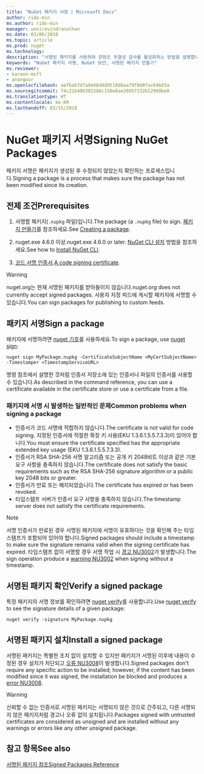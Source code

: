 ```yaml
---
title: "NuGet 패키지 서명 | Microsoft Docs"
author: rido-min
ms.author: rido-min
manager: unniravindranathan
ms.date: 03/06/2018
ms.topic: article
ms.prod: nuget
ms.technology: 
description: "서명된 패키지를 사용하여 콘텐츠 무결성 검사를 활성화하는 방법을 설명합니다."
keywords: "NuGet 패키지 서명, NuGet 보안, 서명된 패키지 만들기"
ms.reviewer:
- karann-msft
- anangaur
ms.openlocfilehash: aaf6ab7d7a9e66d4d9519d8aa79f0d0fac646d3a
ms.sourcegitcommit: 74c21b406302288c158e8ae26057132b12960be8
ms.translationtype: HT
ms.contentlocale: ko-KR
ms.lasthandoff: 03/15/2018
---
```

# <a name="signing-nuget-packages"></a><span data-ttu-id="049ba-104">NuGet 패키지 서명</span><span class="sxs-lookup"><span data-stu-id="049ba-104">Signing NuGet Packages</span></span>

<span data-ttu-id="049ba-105">패키지 서명은 패키지가 생성된 후 수정되지 않았는지 확인하는 프로세스입니다.</span><span class="sxs-lookup"><span data-stu-id="049ba-105">Signing a package is a process that makes sure the package has not been modified since its creation.</span></span>

## <a name="prerequisites"></a><span data-ttu-id="049ba-106">전제 조건</span><span class="sxs-lookup"><span data-stu-id="049ba-106">Prerequisites</span></span>

1. <span data-ttu-id="049ba-107">서명할 패키지(`.nupkg` 파일)입니다.</span><span class="sxs-lookup"><span data-stu-id="049ba-107">The package (a `.nupkg` file) to sign.</span></span> <span data-ttu-id="049ba-108">[패키지 만들기](creating-a-package.md)를 참조하세요.</span><span class="sxs-lookup"><span data-stu-id="049ba-108">See [Creating a package](creating-a-package.md).</span></span>

1. <span data-ttu-id="049ba-109">nuget.exe 4.6.0 이상.</span><span class="sxs-lookup"><span data-stu-id="049ba-109">nuget.exe 4.6.0 or later.</span></span> <span data-ttu-id="049ba-110">[NuGet CLI 설치](../install-nuget-client-tools.md#nugetexe-cli) 방법을 참조하세요.</span><span class="sxs-lookup"><span data-stu-id="049ba-110">See how to [Install NuGet CLI](../install-nuget-client-tools.md#nugetexe-cli).</span></span>

1. <span data-ttu-id="049ba-111">[코드 서명 인증서](../reference/signed-packages-reference.md#get-a-code-signing-certificate).</span><span class="sxs-lookup"><span data-stu-id="049ba-111">[A code signing certificate](../reference/signed-packages-reference.md#get-a-code-signing-certificate).</span></span>

> [!Warning]
> <span data-ttu-id="049ba-112">nuget.org는 현재 서명된 패키지를 받아들이지 않습니다.</span><span class="sxs-lookup"><span data-stu-id="049ba-112">nuget.org does not currently accept signed packages.</span></span> <span data-ttu-id="049ba-113">사용자 지정 피드에 게시할 패키지에 서명할 수 있습니다.</span><span class="sxs-lookup"><span data-stu-id="049ba-113">You can sign packages for publishing to custom feeds.</span></span>

## <a name="sign-a-package"></a><span data-ttu-id="049ba-114">패키지 서명</span><span class="sxs-lookup"><span data-stu-id="049ba-114">Sign a package</span></span>

<span data-ttu-id="049ba-115">패키지에 서명하려면 [nuget 기호](../tools/cli-ref-sign.md)를 사용하세요.</span><span class="sxs-lookup"><span data-stu-id="049ba-115">To sign a package, use [nuget sign](../tools/cli-ref-sign.md):</span></span>

```cli
nuget sign MyPackage.nupkg -CertificateSubjectName <MyCertSubjectName> -Timestamper <TimestampServiceURL>
```

<span data-ttu-id="049ba-116">명령 참조에서 설명한 것처럼 인증서 저장소에 있는 인증서나 파일의 인증서를 사용할 수 있습니다.</span><span class="sxs-lookup"><span data-stu-id="049ba-116">As described in the command reference, you can use a certificate available in the certificate store or use a certificate from a file.</span></span>

### <a name="common-problems-when-signing-a-package"></a><span data-ttu-id="049ba-117">패키지에 서명 시 발생하는 일반적인 문제</span><span class="sxs-lookup"><span data-stu-id="049ba-117">Common problems when signing a package</span></span>

- <span data-ttu-id="049ba-118">인증서가 코드 서명에 적합하지 않습니다.</span><span class="sxs-lookup"><span data-stu-id="049ba-118">The certificate is not valid for code signing.</span></span> <span data-ttu-id="049ba-119">지정된 인증서에 적절한 확장 키 사용(EKU 1.3.6.1.5.5.7.3.3)이 있어야 합니다.</span><span class="sxs-lookup"><span data-stu-id="049ba-119">You must ensure the certificate specified has the appropriate extended key usage (EKU 1.3.6.1.5.5.7.3.3).</span></span>
- <span data-ttu-id="049ba-120">인증서가 RSA SHA-256 서명 알고리즘 또는 공개 키 2048비트 이상과 같은 기본 요구 사항을 충족하지 않습니다.</span><span class="sxs-lookup"><span data-stu-id="049ba-120">The certificate does not satisfy the basic requirements such as the RSA SHA-256 signature algorithm or a public key 2048 bits or greater.</span></span>
- <span data-ttu-id="049ba-121">인증서가 만료 또는 해지되었습니다.</span><span class="sxs-lookup"><span data-stu-id="049ba-121">The certificate has expired or has been revoked.</span></span>
- <span data-ttu-id="049ba-122">타임스탬프 서버가 인증서 요구 사항을 충족하지 않습니다.</span><span class="sxs-lookup"><span data-stu-id="049ba-122">The timestamp server does not satisfy the certificate requirements.</span></span>

> [!Note]
> <span data-ttu-id="049ba-123">서명 인증서가 만료된 경우 서명된 패키지에 서명이 유효하다는 것을 확인해 주는 타임스탬프가 포함되어 있어야 합니다.</span><span class="sxs-lookup"><span data-stu-id="049ba-123">Signed packages should include a timestamp to make sure the signature remains valid when the signing certificate has expired.</span></span> <span data-ttu-id="049ba-124">타임스탬프 없이 서명할 경우 서명 작업 시 [경고 NU3002](../reference/Errors-and-Warnings.md#nu3002)가 발생합니다.</span><span class="sxs-lookup"><span data-stu-id="049ba-124">The sign operation produce a [warning NU3002](../reference/Errors-and-Warnings.md#nu3002) when signing without a timestamp.</span></span>

## <a name="verify-a-signed-package"></a><span data-ttu-id="049ba-125">서명된 패키지 확인</span><span class="sxs-lookup"><span data-stu-id="049ba-125">Verify a signed package</span></span>

<span data-ttu-id="049ba-126">특정 패키지의 서명 정보를 확인하려면 [nuget verify](../tools/cli-ref-verify.md)를 사용합니다.</span><span class="sxs-lookup"><span data-stu-id="049ba-126">Use [nuget verify](../tools/cli-ref-verify.md) to see the signature details of a given package:</span></span>

```cli
nuget verify -signature MyPackage.nupkg
```

## <a name="install-a-signed-package"></a><span data-ttu-id="049ba-127">서명된 패키지 설치</span><span class="sxs-lookup"><span data-stu-id="049ba-127">Install a signed package</span></span>

<span data-ttu-id="049ba-128">서명된 패키지는 특별한 조치 없이 설치할 수 있지만 패키지가 서명된 이후에 내용이 수정된 경우 설치가 차단되고 [오류 NU3008](../reference/Errors-and-Warnings.md#nu3008)이 발생합니다.</span><span class="sxs-lookup"><span data-stu-id="049ba-128">Signed packages don't require any specific action to be installed; however, if the content has been modified since it was signed, the installation be blocked and produces a [error NU3008](../reference/Errors-and-Warnings.md#nu3008).</span></span>

> [!Warning]
> <span data-ttu-id="049ba-129">신뢰할 수 없는 인증서로 서명된 패키지는 서명되지 않은 것으로 간주되고, 다른 서명되지 않은 패키지처럼 경고나 오류 없이 설치됩니다.</span><span class="sxs-lookup"><span data-stu-id="049ba-129">Packages signed with untrusted certificates are considered as unsigned and are installed without any warnings or errors like any other unsigned package.</span></span>

## <a name="see-also"></a><span data-ttu-id="049ba-130">참고 항목</span><span class="sxs-lookup"><span data-stu-id="049ba-130">See also</span></span>

[<span data-ttu-id="049ba-131">서명된 패키지 참조</span><span class="sxs-lookup"><span data-stu-id="049ba-131">Signed Packages Reference</span></span>](../reference/Signed-Packages-Reference.md)
